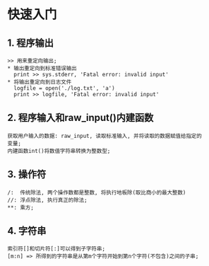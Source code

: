 # **快速入门**



## **1. 程序输出**
    >> 用来重定向输出;
    * 输出重定向到标准错误输出
      print >> sys.stderr, 'Fatal error: invalid input'
    * 将输出重定向到日志文件
      logfile = open('./log.txt', 'a')
      print >> logfile, 'Fatal error: invalid input'



## **2. 程序输入和raw_input()内建函数**
    获取用户输入的数据: raw_input, 读取标准输入, 并将读取的数据赋值给指定的
    变量;
    内建函数int()将数值字符串转换为整数型;



## **3. 操作符**
    /:  传统除法, 两个操作数都是整数, 将执行地板除(取比商小的最大整数)
    //: 浮点除法, 执行真正的除法;
    **: 乘方;


## **4. 字符串**
    索引符[]和切片符[:]可以得到子字符串; 
    [m:n] => 所得到的字符串是从第m个字符开始到第n个字符(不包含)之间的子串;
